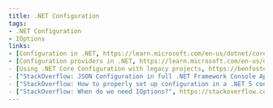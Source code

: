 ```yaml
---
title: .NET Configuration
tags:
- .NET Configuration
- IOptions
links:
- [Configuration in .NET, https://learn.microsoft.com/en-us/dotnet/core/extensions/configuration]
- [Configuration providers in .NET, https://learn.microsoft.com/en-us/dotnet/core/extensions/configuration-providers#file-configuration-provider]
- [Using .NET Core Configuration with legacy projects, https://benfoster.io/blog/net-core-configuration-legacy-projects]
- ["StackOverflow: JSON Configuration in full .NET Framework Console App", https://stackoverflow.com/questions/53605249/json-configuration-in-full-net-framework-console-app]
- ["StackOverflow: How to properly set up configuration in a .NET 5 console app?", https://stackoverflow.com/questions/68922776/how-to-properly-set-up-configuration-in-a-net-5-console-app]
- ["StackOverflow: When do we need IOptions?", https://stackoverflow.com/questions/54844022/when-do-we-need-ioptions]
---
```

